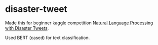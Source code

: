 # disaster-tweet

Made this for beginner kaggle competition [Natural Language Processing with Disaster Tweets](https://www.kaggle.com/c/nlp-getting-started).

Used BERT (cased) for text classification.
